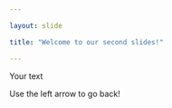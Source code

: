 ```yaml
---

layout: slide

title: "Welcome to our second slides!"

---
```


Your text

Use the left arrow to go back!
